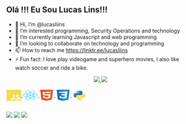 ## Olá !!! Eu Sou Lucas Lins!!!  




- 👋 Hi, I’m @lucasliins
- 👀 I’m interested programming, Security Operations and technology 
- 🌱 I’m currently learning Javascript and web programming
- 💞️ I’m looking to collaborate on technology and programming
- 📫 How to reach me https://linktr.ee/lucasliins
- ⚡ Fun fact: I  love play videogame and superhero movies, I also like watch soccer and ride a bike.  


<div align="center">
  <a href="https://github.com/lucasliins">
  <img height="150em" src="https://github-readme-stats.vercel.app/api?username=lucasliins&show_icons=true&theme=dracula&include_all_commits=true&count_private=true"/>
  <img height="150em" src="https://github-readme-stats.vercel.app/api/top-langs/?username=lucasliins&layout=compact&langs_count=7&theme=dracula"/>
</div>
 <div style="display: inline_block"><br>
  <img align="center" alt="Lins-Js" height="30" width="40" src="https://raw.githubusercontent.com/devicons/devicon/master/icons/javascript/javascript-plain.svg">
  
  <img align="center" alt="Lins-React" height="30" width="40" src="https://raw.githubusercontent.com/devicons/devicon/master/icons/react/react-original.svg">
  <img align="center" alt="Lins-HTML" height="30" width="40" src="https://raw.githubusercontent.com/devicons/devicon/master/icons/html5/html5-original.svg">
  <img align="center" alt="Lins-CSS" height="30" width="40" src="https://raw.githubusercontent.com/devicons/devicon/master/icons/css3/css3-original.svg">
  <img align="center" alt="Lins-Python" height="30" width="40" src="https://raw.githubusercontent.com/devicons/devicon/master/icons/python/python-original.svg">
  </div>
  
  ##
  
  <div>
<a href="https://www.instagram.com/lucasliins/" target="_blank"><img src="https://img.shields.io/badge/-Instagram-%23E4405F?style=for-the-badge&logo=instagram&logoColor=white" target="_blank"></a>
<a href = "gmailto:lucasliins7@gmail.com"><img src="https://img.shields.io/badge/-Gmail-%23333?style=for-the-badge&logo=gmail&logoColor=white" target="_blank"></a>
<a href="https://www.linkedin.com/in/lucasliinsdev/" target="_blank"><img src="https://img.shields.io/badge/-LinkedIn-%230077B5?style=for-the-badge&logo=linkedin&logoColor=white" target="_blank"></a> 
 </div>



